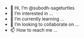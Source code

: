- 👋 Hi, I’m @subodh-sageturtles
- 👀 I’m interested in ...
- 🌱 I’m currently learning ...
- 💞️ I’m looking to collaborate on ...
- 📫 How to reach me ...

<!---
subodh-sageturtles/subodh-sageturtles is a ✨ special ✨ repository because its `README.md` (this file) appears on your GitHub profile.
You can click the Preview link to take a look at your changes.
--->
